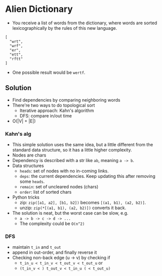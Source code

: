 # Alien Dictionary

* You receive a list of words from the dictionary,
  where words are sorted lexicographically by the rules of this new language.

```
[
  "wrt",
  "wrf",
  "er",
  "ett",
  "rftt"
]
```

* One possible result would be `wertf`.

## Solution

* Find dependencies by comparing neighboring words
* There're two ways to do topological sort
  * Iterative approach: Kahn's algorithm
  * DFS: compare in/out time
* O(|V| + |E|)

### Kahn's alg

* This simple solution uses the same idea, but
  a little different from the standard data structure,
  so it has a little higher complexity.
* Nodes are chars
* Dependency is described with a str like `ab`,
  meaning `a -> b`.
* Data structures
  * `heads`: set of nodes with no in-coming links.
  * `deps`: the current dependencies. Keep updating this
    after removing some `heads`.
  * `remain`: set of uncleared nodes (chars)
  * `order`: list of sorted chars
* Python tricks
  * zip: `zip([a1, a2], [b1, b2])` becomes `[(a1, b1), (a2, b2)]`.
  * unzip: `zip(*[(a1, b1), (a2, b2)])` converts it back.
* The solution is neat, but the worst case can be slow, e.g.
  * `a -> b -> c -> d -> ...`
  * The complexity could be `O(n^2)`

### DFS

* maintain `t_in` and `t_out`
* append in out-order, and finally reverse it
* Checking non-back edge (u -> v) by checking if
  * `t_in_u < t_in_v < t_out_v < t_out_u` or
  * `(t_in_v < ) t_out_v < t_in_u ( < t_out_u)`
